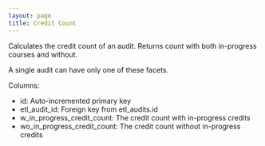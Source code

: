 ```yaml
---
layout: page
title: Credit Count
---
```


Calculates the credit count of an audit. Returns count with both in-progress courses and without.

A single audit can have only one of these facets.

Columns:
- id: Auto-incremented primary key
- etl_audit_id: Foreign key from etl_audits.id
- w_in_progress_credit_count: The credit count with in-progress credits
- wo_in_progress_credit_count: The credit count without in-progress credits
